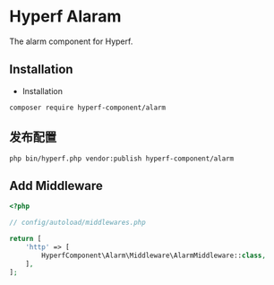 # Hyperf Alaram


The alarm component for Hyperf.

## Installation

- Installation

```shell
composer require hyperf-component/alarm
```

## 发布配置

```shell script
php bin/hyperf.php vendor:publish hyperf-component/alarm
```

## Add Middleware

```php
<?php

// config/autoload/middlewares.php

return [
    'http' => [
        HyperfComponent\Alarm\Middleware\AlarmMiddleware::class,
    ],
];

```